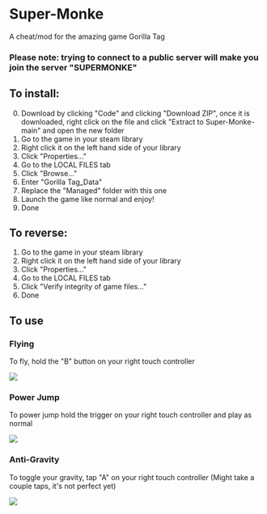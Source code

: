 # Super-Monke
A cheat/mod for the amazing game Gorilla Tag
### Please note: trying to connect to a public server will make you join the server "SUPERMONKE"

## To install:
0) Download by clicking "Code" and clicking "Download ZIP", once it is downloaded, right click on the file and click "Extract to Super-Monke-main\" and open the new folder
1) Go to the game in your steam library
2) Right click it on the left hand side of your library
3) Click "Properties..."
4) Go to the LOCAL FILES tab
5) Click "Browse..."
6) Enter "Gorilla Tag_Data"
7) Replace the "Managed" folder with this one
8) Launch the game like normal and enjoy!
9) Done

## To reverse:
1) Go to the game in your steam library
2) Right click it on the left hand side of your library
3) Click "Properties..."
4) Go to the LOCAL FILES tab
5) Click "Verify integrity of game files..."
6) Done

## To use
### Flying
To fly, hold the "B" button on your right touch controller

![](flying.gif)

### Power Jump
To power jump hold the trigger on your right touch controller and play as normal

![](pwrjmp.gif)

### Anti-Gravity
To toggle your gravity, tap "A" on your right touch controller (Might take a couple taps, it's not perfect yet)

![](antigrav.gif)
